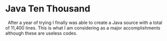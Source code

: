 # Java Ten Thousand

&nbsp;&nbsp;After a year of trying I finally was able to create a Java source with a total of 11,400 lines. This is what I am considering as a major accomplishments although these are useless codes.
